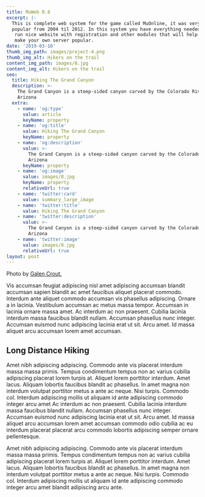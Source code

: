 ```yaml
---
title: MuWeb 0.8
excerpt: |-
  This is complete web system for the game called MuOnline, it was very 
  popular from 2004 til 2012. In this system you have everything needed to
   run nice website with registration and other modules that will help you
   make your own server popular.
date: '2019-03-10'
thumb_img_path: images/project-4.png
thumb_img_alt: Hikers on the trail
content_img_path: images/8.jpg
content_img_alt: Hikers on the trail
seo:
  title: Hiking The Grand Canyon
  description: >-
    The Grand Canyon is a steep-sided canyon carved by the Colorado River in
    Arizona
  extra:
    - name: 'og:type'
      value: article
      keyName: property
    - name: 'og:title'
      value: Hiking The Grand Canyon
      keyName: property
    - name: 'og:description'
      value: >-
        The Grand Canyon is a steep-sided canyon carved by the Colorado River in
        Arizona
      keyName: property
    - name: 'og:image'
      value: images/8.jpg
      keyName: property
      relativeUrl: true
    - name: 'twitter:card'
      value: summary_large_image
    - name: 'twitter:title'
      value: Hiking The Grand Canyon
    - name: 'twitter:description'
      value: >-
        The Grand Canyon is a steep-sided canyon carved by the Colorado River in
        Arizona
    - name: 'twitter:image'
      value: images/8.jpg
      relativeUrl: true
layout: post
---
```


Photo by [Galen Crout.](https://unsplash.com/photos/fItRJ7AHak8)

Vis accumsan feugiat adipiscing nisl amet adipiscing accumsan blandit accumsan sapien blandit ac amet faucibus aliquet placerat commodo. Interdum ante aliquet commodo accumsan vis phasellus adipiscing. Ornare a in lacinia. Vestibulum accumsan ac metus massa tempor. Accumsan in lacinia ornare massa amet. Ac interdum ac non praesent. Cubilia lacinia interdum massa faucibus blandit nullam. Accumsan phasellus nunc integer. Accumsan euismod nunc adipiscing lacinia erat ut sit. Arcu amet. Id massa aliquet arcu accumsan lorem amet accumsan.

## Long Distance Hiking

Amet nibh adipiscing adipiscing. Commodo ante vis placerat interdum massa massa primis. Tempus condimentum tempus non ac varius cubilia adipiscing placerat lorem turpis at. Aliquet lorem porttitor interdum. Amet lacus. Aliquam lobortis faucibus blandit ac phasellus. In amet magna non interdum volutpat porttitor metus a ante ac neque. Nisi turpis. Commodo col. Interdum adipiscing mollis ut aliquam id ante adipiscing commodo integer arcu amet Ac interdum ac non praesent. Cubilia lacinia interdum massa faucibus blandit nullam. Accumsan phasellus nunc integer. Accumsan euismod nunc adipiscing lacinia erat ut sit. Arcu amet. Id massa aliquet arcu accumsan lorem amet accumsan commodo odio cubilia ac eu interdum placerat placerat arcu commodo lobortis adipiscing semper ornare pellentesque.

Amet nibh adipiscing adipiscing. Commodo ante vis placerat interdum massa massa primis. Tempus condimentum tempus non ac varius cubilia adipiscing placerat lorem turpis at. Aliquet lorem porttitor interdum. Amet lacus. Aliquam lobortis faucibus blandit ac phasellus. In amet magna non interdum volutpat porttitor metus a ante ac neque. Nisi turpis. Commodo col. Interdum adipiscing mollis ut aliquam id ante adipiscing commodo integer arcu amet blandit adipiscing arcu ante.
